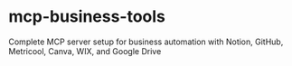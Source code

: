 # mcp-business-tools
Complete MCP server setup for business automation with Notion, GitHub, Metricool, Canva, WIX, and Google Drive

